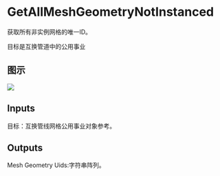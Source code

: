 # GetAllMeshGeometryNotInstanced

获取所有非实例网格的唯一ID。

目标是互换管道中的公用事业

## 图示

![]($-20221218-19363508.png)

## Inputs

目标：互换管线网格公用事业对象参考。  

## Outputs

Mesh Geometry Uids:字符串阵列。

